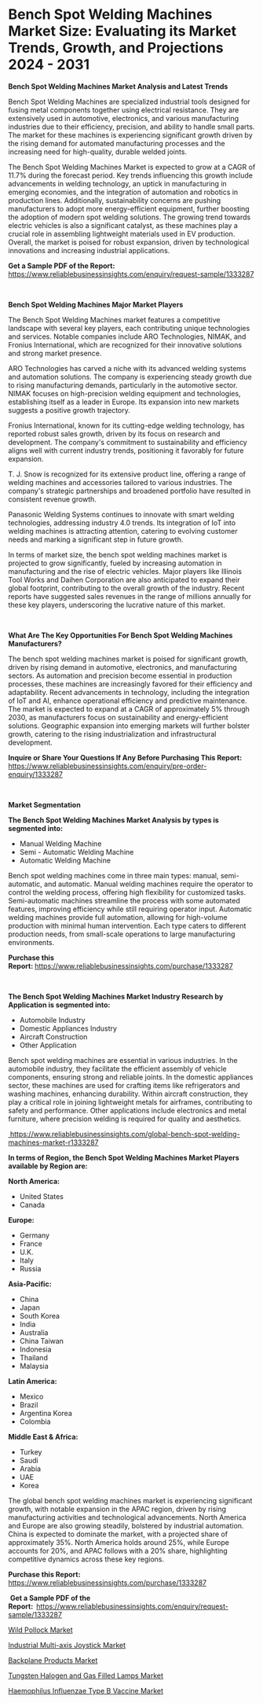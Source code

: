 <p><h1>Bench Spot Welding Machines Market Size: Evaluating its Market Trends, Growth, and Projections 2024 - 2031</h1></p><p><strong>Bench Spot Welding Machines Market Analysis and Latest Trends</strong></p>
<p><p>Bench Spot Welding Machines are specialized industrial tools designed for fusing metal components together using electrical resistance. They are extensively used in automotive, electronics, and various manufacturing industries due to their efficiency, precision, and ability to handle small parts. The market for these machines is experiencing significant growth driven by the rising demand for automated manufacturing processes and the increasing need for high-quality, durable welded joints.</p><p>The Bench Spot Welding Machines Market is expected to grow at a CAGR of 11.7% during the forecast period. Key trends influencing this growth include advancements in welding technology, an uptick in manufacturing in emerging economies, and the integration of automation and robotics in production lines. Additionally, sustainability concerns are pushing manufacturers to adopt more energy-efficient equipment, further boosting the adoption of modern spot welding solutions. The growing trend towards electric vehicles is also a significant catalyst, as these machines play a crucial role in assembling lightweight materials used in EV production. Overall, the market is poised for robust expansion, driven by technological innovations and increasing industrial applications.</p></p>
<p><strong>Get a Sample PDF of the Report:&nbsp;</strong> <a href="https://www.reliablebusinessinsights.com/enquiry/request-sample/1333287?utm_campaign=113&utm_medium=2&utm_source=Github&utm_content=ia&utm_term=01102024&utm_id=bench-spot-welding-machines">https://www.reliablebusinessinsights.com/enquiry/request-sample/1333287</a></p>
<p>&nbsp;</p>
<p><strong>Bench Spot Welding Machines Major Market Players</strong></p>
<p><p>The Bench Spot Welding Machines market features a competitive landscape with several key players, each contributing unique technologies and services. Notable companies include ARO Technologies, NIMAK, and Fronius International, which are recognized for their innovative solutions and strong market presence.</p><p>ARO Technologies has carved a niche with its advanced welding systems and automation solutions. The company is experiencing steady growth due to rising manufacturing demands, particularly in the automotive sector. NIMAK focuses on high-precision welding equipment and technologies, establishing itself as a leader in Europe. Its expansion into new markets suggests a positive growth trajectory.</p><p>Fronius International, known for its cutting-edge welding technology, has reported robust sales growth, driven by its focus on research and development. The company's commitment to sustainability and efficiency aligns well with current industry trends, positioning it favorably for future expansion.</p><p>T. J. Snow is recognized for its extensive product line, offering a range of welding machines and accessories tailored to various industries. The company's strategic partnerships and broadened portfolio have resulted in consistent revenue growth.</p><p>Panasonic Welding Systems continues to innovate with smart welding technologies, addressing industry 4.0 trends. Its integration of IoT into welding machines is attracting attention, catering to evolving customer needs and marking a significant step in future growth.</p><p>In terms of market size, the bench spot welding machines market is projected to grow significantly, fueled by increasing automation in manufacturing and the rise of electric vehicles. Major players like Illinois Tool Works and Daihen Corporation are also anticipated to expand their global footprint, contributing to the overall growth of the industry. Recent reports have suggested sales revenues in the range of millions annually for these key players, underscoring the lucrative nature of this market.</p></p>
<p>&nbsp;</p>
<p><strong>What Are The Key Opportunities For Bench Spot Welding Machines Manufacturers?</strong></p>
<p><p>The bench spot welding machines market is poised for significant growth, driven by rising demand in automotive, electronics, and manufacturing sectors. As automation and precision become essential in production processes, these machines are increasingly favored for their efficiency and adaptability. Recent advancements in technology, including the integration of IoT and AI, enhance operational efficiency and predictive maintenance. The market is expected to expand at a CAGR of approximately 5% through 2030, as manufacturers focus on sustainability and energy-efficient solutions. Geographic expansion into emerging markets will further bolster growth, catering to the rising industrialization and infrastructural development.</p></p>
<p><strong>Inquire or Share Your Questions If Any Before Purchasing This Report:</strong> <a href="https://www.reliablebusinessinsights.com/enquiry/pre-order-enquiry/1333287?utm_campaign=113&utm_medium=2&utm_source=Github&utm_content=ia&utm_term=01102024&utm_id=bench-spot-welding-machines">https://www.reliablebusinessinsights.com/enquiry/pre-order-enquiry/1333287</a></p>
<p>&nbsp;</p>
<p><strong>Market Segmentation</strong></p>
<p><strong>The Bench Spot Welding Machines Market Analysis by types is segmented into:</strong></p>
<p><ul><li>Manual Welding Machine</li><li>Semi - Automatic Welding Machine</li><li>Automatic Welding Machine</li></ul></p>
<p><p>Bench spot welding machines come in three main types: manual, semi-automatic, and automatic. Manual welding machines require the operator to control the welding process, offering high flexibility for customized tasks. Semi-automatic machines streamline the process with some automated features, improving efficiency while still requiring operator input. Automatic welding machines provide full automation, allowing for high-volume production with minimal human intervention. Each type caters to different production needs, from small-scale operations to large manufacturing environments.</p></p>
<p><strong>Purchase this Report:&nbsp;</strong><a href="https://www.reliablebusinessinsights.com/purchase/1333287?utm_campaign=113&utm_medium=2&utm_source=Github&utm_content=ia&utm_term=01102024&utm_id=bench-spot-welding-machines">https://www.reliablebusinessinsights.com/purchase/1333287</a></p>
<p>&nbsp;</p>
<p><strong>The Bench Spot Welding Machines Market Industry Research by Application is segmented into:</strong></p>
<p><ul><li>Automobile Industry</li><li>Domestic Appliances Industry</li><li>Aircraft Construction</li><li>Other Application</li></ul></p>
<p><p>Bench spot welding machines are essential in various industries. In the automobile industry, they facilitate the efficient assembly of vehicle components, ensuring strong and reliable joints. In the domestic appliances sector, these machines are used for crafting items like refrigerators and washing machines, enhancing durability. Within aircraft construction, they play a critical role in joining lightweight metals for airframes, contributing to safety and performance. Other applications include electronics and metal furniture, where precision welding is required for quality and aesthetics.</p></p>
<p><a href="https://www.reliablebusinessinsights.com/global-bench-spot-welding-machines-market-r1333287?utm_campaign=113&utm_medium=2&utm_source=Github&utm_content=ia&utm_term=01102024&utm_id=bench-spot-welding-machines">&nbsp;https://www.reliablebusinessinsights.com/global-bench-spot-welding-machines-market-r1333287</a></p>
<p><strong>In terms of Region, the Bench Spot Welding Machines Market Players available by Region are:</strong></p>
<p>
    <p> <strong> North America: </strong>
        <ul>
            <li>United States</li>
            <li>Canada</li>
        </ul>
        </p> 
    <p> <strong> Europe: </strong>
        <ul>
            <li>Germany</li>
            <li>France</li>
            <li>U.K.</li>
            <li>Italy</li>
            <li>Russia</li>
        </ul>
        </p> 
    <p> <strong> Asia-Pacific: </strong>
        <ul>
            <li>China</li>
            <li>Japan</li>
            <li>South Korea</li>
            <li>India</li>
            <li>Australia</li>
            <li>China Taiwan</li>
            <li>Indonesia</li>
            <li>Thailand</li>
            <li>Malaysia</li>
        </ul>
        </p> 
    <p> <strong> Latin America: </strong>
        <ul>
            <li>Mexico</li>
            <li>Brazil</li>
            <li>Argentina Korea</li>
            <li>Colombia</li>
        </ul>
        </p> 
    <p> <strong> Middle East & Africa: </strong>
        <ul>
            <li>Turkey</li>
            <li>Saudi</li>
            <li>Arabia</li>
            <li>UAE</li>
            <li>Korea</li>
        </ul>
    </p>
    </p>
<p><p>The global bench spot welding machines market is experiencing significant growth, with notable expansion in the APAC region, driven by rising manufacturing activities and technological advancements. North America and Europe are also growing steadily, bolstered by industrial automation. China is expected to dominate the market, with a projected share of approximately 35%. North America holds around 25%, while Europe accounts for 20%, and APAC follows with a 20% share, highlighting competitive dynamics across these key regions.</p></p>
<p><strong>Purchase this Report: </strong><a href="https://www.reliablebusinessinsights.com/purchase/1333287?utm_campaign=113&utm_medium=2&utm_source=Github&utm_content=ia&utm_term=01102024&utm_id=bench-spot-welding-machines">https://www.reliablebusinessinsights.com/purchase/1333287</a></p>
<p>&nbsp;<strong>Get a Sample PDF of the Report:&nbsp;&nbsp;</strong><a href="https://www.reliablebusinessinsights.com/enquiry/request-sample/1333287?utm_campaign=113&utm_medium=2&utm_source=Github&utm_content=ia&utm_term=01102024&utm_id=bench-spot-welding-machines">https://www.reliablebusinessinsights.com/enquiry/request-sample/1333287</a></p>
<p><strong></strong></p>
<p><p><a href="https://www.linkedin.com/pulse/how-wild-pollock-market-evolved-key-trends-regional-dynamics-kngec?utm_campaign=113&utm_medium=2&utm_source=Github&utm_content=ia&utm_term=01102024&utm_id=bench-spot-welding-machines">Wild Pollock Market</a></p><p><a href="https://issuu.com/reportprime-2/docs/industrial-multi-axis-joystick-mark_3f600733928cc7?utm_campaign=113&utm_medium=2&utm_source=Github&utm_content=ia&utm_term=01102024&utm_id=bench-spot-welding-machines">Industrial Multi-axis Joystick Market</a></p><p><a href="https://github.com/RuthLucas64/Market-Research-Report-List-1/blob/main/backplane-products-market.md?utm_campaign=113&utm_medium=2&utm_source=Github&utm_content=ia&utm_term=01102024&utm_id=bench-spot-welding-machines">Backplane Products Market</a></p><p><a href="https://github.com/NathanColeman327/Market-Research-Report-List-1/blob/main/tungsten-halogen-and-gas-filled-lamps-market.md?utm_campaign=113&utm_medium=2&utm_source=Github&utm_content=ia&utm_term=01102024&utm_id=bench-spot-welding-machines">Tungsten Halogen and Gas Filled Lamps Market</a></p><p><a href="https://www.linkedin.com/pulse/insights-haemophilus-influenzae-type-b-vaccine-market-share-mc3wf?utm_campaign=113&utm_medium=2&utm_source=Github&utm_content=ia&utm_term=01102024&utm_id=bench-spot-welding-machines">Haemophilus Influenzae Type B Vaccine Market</a></p></p>